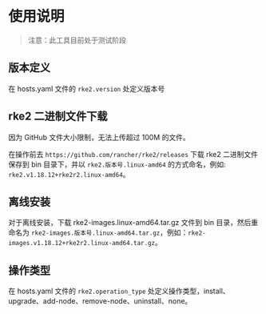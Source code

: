 # 使用说明

> 注意：此工具目前处于测试阶段

## 版本定义

在 hosts.yaml 文件的 `rke2.version` 处定义版本号

## rke2 二进制文件下载

因为 GitHub 文件大小限制，无法上传超过 100M 的文件。

在操作前去 `https://github.com/rancher/rke2/releases` 下载 rke2 二进制文件保存到 bin 目录下，并以 `rke2.版本号.linux-amd64` 的方式命名，例如: `rke2.v1.18.12+rke2r2.linux-amd64`。

## 离线安装

对于离线安装，下载 rke2-images.linux-amd64.tar.gz 文件到 bin 目录，然后重命名为 `rke2-images.版本号.linux-amd64.tar.gz`，例如：`rke2-images.v1.18.12+rke2r2.linux-amd64.tar.gz`。

## 操作类型

在 hosts.yaml 文件的 `rke2.operation_type` 处定义操作类型，install、upgrade、add-node、remove-node、uninstall、none。
